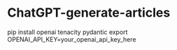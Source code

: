 # ChatGPT-generate-articles

pip install openai tenacity pydantic
export OPENAI_API_KEY=your_openai_api_key_here

